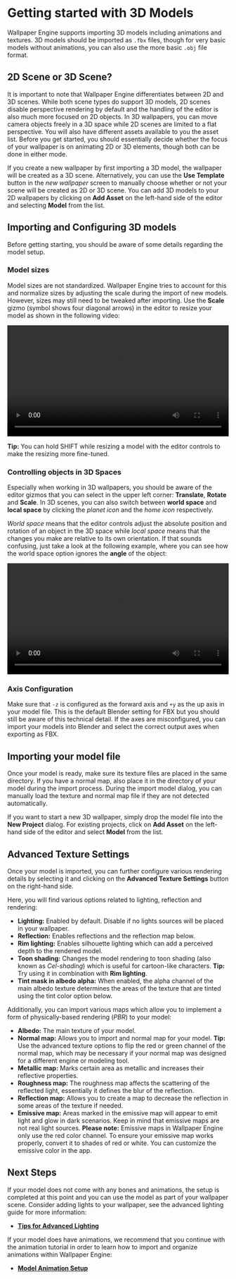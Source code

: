 # Getting started with 3D Models

Wallpaper Engine supports importing 3D models including animations and textures. 3D models should be imported as `.fbx` files, though for very basic models without animations, you can also use the more basic `.obj` file format.

## 2D Scene or 3D Scene?

It is important to note that Wallpaper Engine differentiates between 2D and 3D scenes. While both scene types do support 3D models, 2D scenes disable perspective rendering by default and the handling of the editor is also much more focused on 2D objects. In 3D wallpapers, you can move camera objects freely in a 3D space while 2D scenes are limited to a flat perspective. You will also have different assets available to you the asset list. Before you get started, you should essentially decide whether the focus of your wallpaper is on animating 2D or 3D elements, though both can be done in either mode.

If you create a new wallpaper by first importing a 3D model, the wallpaper will be created as a 3D scene. Alternatively, you can use the **Use Template** button in the *new wallpaper* screen to manually choose whether or not your scene will be created as 2D or 3D scene. You can add 3D models to your 2D wallpapers by clicking on **Add Asset** on the left-hand side of the editor and selecting **Model** from the list.

## Importing and Configuring 3D models

Before getting starting, you should be aware of some details regarding the model setup.

### Model sizes

Model sizes are not standardized. Wallpaper Engine tries to account for this and normalize sizes by adjusting the scale during the import of new models. However, sizes may still need to be tweaked after importing. Use the **Scale** gizmo (symbol shows four diagonal arrows) in the editor to resize your model as shown in the following video:

<video width="100%" controls>
  <source src="/videos/model_resize.mp4" type="video/mp4">
  Your browser does not support the video tag.
</video>

**Tip:** You can hold SHIFT while resizing a model with the editor controls to make the resizing more fine-tuned.

### Controlling objects in 3D Spaces

Especially when working in 3D wallpapers, you should be aware of the editor gizmos that you can select in the upper left corner: **Translate**, **Rotate** and **Scale**. In 3D scenes, you can also switch between **world space** and **local space** by clicking the *planet icon* and the *home icon* respectively.

*World space* means that the editor controls adjust the absolute position and rotation of an object in the 3D space while *local space* means that the changes you make are relative to its own orientation. If that sounds confusing, just take a look at the following example, where you can see how the world space option ignores the **angle** of the object:

<video width="100%" controls>
  <source src="/videos/local_world_space_controls.mp4" type="video/mp4">
  Your browser does not support the video tag.
</video>


### Axis Configuration

Make sure that `-z` is configured as the forward axis and `+y` as the up axis in your model file. This is the default Blender setting for FBX but you should still be aware of this technical detail. If the axes are misconfigured, you can import your models into Blender and select the correct output axes when exporting as FBX.

## Importing your model file

Once your model is ready, make sure its texture files are placed in the same directory. If you have a normal map, also place it in the directory of your model during the import process. During the import model dialog, you can manually load the texture and normal map file if they are not detected automatically.

If you want to start a new 3D wallpaper, simply drop the model file into the **New Project** dialog. For existing projects, click on **Add Asset** on the left-hand side of the editor and select **Model** from the list.

## Advanced Texture Settings

Once your model is imported, you can further configure various rendering details by selecting it and clicking on the **Advanced Texture Settings** button on the right-hand side.

Here, you will find various options related to lighting, reflection and rendering:

* **Lighting:** Enabled by default. Disable if no lights sources will be placed in your wallpaper.
* **Reflection:** Enables reflections and the reflection map below.
* **Rim lighting:** Enables silhouette lighting which can add a perceived depth to the rendered model.
* **Toon shading:** Changes the model rendering to toon shading (also known as *Cel-shading*) which is useful for cartoon-like characters. **Tip:** Try using it in combination with **Rim lighting**. 
* **Tint mask in albedo alpha:** When enabled, the alpha channel of the main albedo texture determines the areas of the texture that are tinted using the tint color option below.

Additionally, you can import various maps which allow you to implement a form of physically-based rendering (*PBR*) to your model:

* **Albedo:** The main texture of your model.
* **Normal map:** Allows you to import and normal map for your model. **Tip:** Use the advanced texture options to flip the red or green channel of the normal map, which may be necessary if your normal map was designed for a different engine or modeling tool.
* **Metallic map:** Marks certain area as metallic and increases their reflective properties.
* **Roughness map:** The roughness map affects the scattering of the reflected light, essentially it defines the blur of the reflection.
* **Reflection map:** Allows you to create a map to decrease the reflection in some areas of the texture if needed.
* **Emissive map:** Areas marked in the emissive map will appear to emit light and glow in dark scenarios. Keep in mind that emissive maps are not real light sources. **Please note:** Emissive maps in Wallpaper Engine only use the red color channel. To ensure your emissive map works properly, convert it to shades of red or white. You can customize the emissive color in the app.

## Next Steps

If your model does not come with any bones and animations, the setup is completed at this point and you can use the model as part of your wallpaper scene. Consider adding lights to your wallpaper, see the advanced lighting guide for more information:

* [**Tips for Advanced Lighting**](/en/scene/lighting/lights.html)

If your model does have animations, we recommend that you continue with the animation tutorial in order to learn how to import and organize animations within Wallpaper Engine:

* [**Model Animation Setup**](/en/scene/models/animation.html)